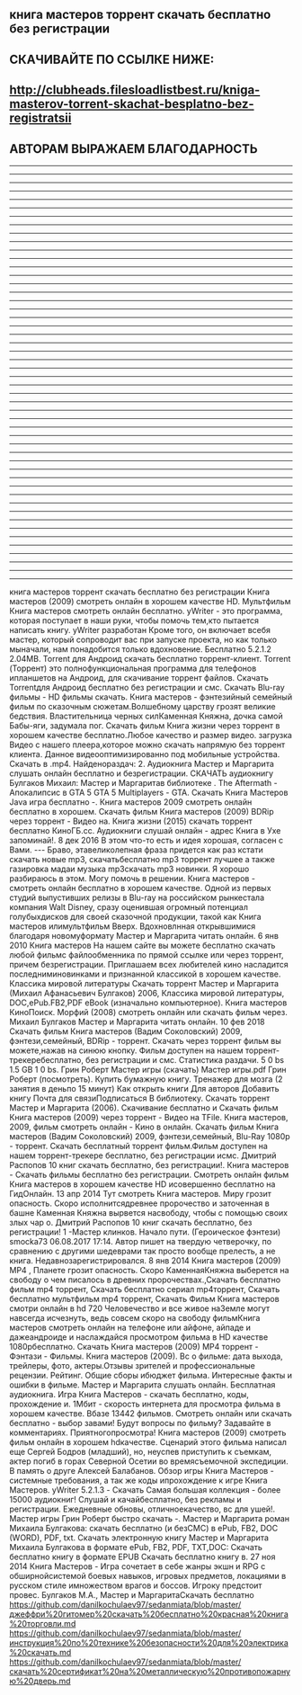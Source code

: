 книга мастеров торрент скачать бесплатно без регистрации
--------------------------------------------------
СКАЧИВАЙТЕ ПО ССЫЛКЕ НИЖЕ:
--------------------------------------------------
http://clubheads.filesloadlistbest.ru/kniga-masterov-torrent-skachat-besplatno-bez-registratsii
--------------------------------------------------
АВТОРАМ ВЫРАЖАЕМ БЛАГОДАРНОСТЬ
--------------------------------------------------
--------------------------------------------------
--------------------------------------------------
--------------------------------------------------
--------------------------------------------------
--------------------------------------------------
--------------------------------------------------
--------------------------------------------------
--------------------------------------------------
--------------------------------------------------
--------------------------------------------------
--------------------------------------------------
--------------------------------------------------
--------------------------------------------------
--------------------------------------------------
--------------------------------------------------
--------------------------------------------------
--------------------------------------------------
--------------------------------------------------
--------------------------------------------------
--------------------------------------------------
--------------------------------------------------
--------------------------------------------------
--------------------------------------------------
--------------------------------------------------
--------------------------------------------------
--------------------------------------------------
--------------------------------------------------
--------------------------------------------------
--------------------------------------------------
--------------------------------------------------
--------------------------------------------------
--------------------------------------------------
--------------------------------------------------
--------------------------------------------------
--------------------------------------------------
--------------------------------------------------
--------------------------------------------------
--------------------------------------------------
--------------------------------------------------
--------------------------------------------------
--------------------------------------------------
--------------------------------------------------
--------------------------------------------------
--------------------------------------------------
--------------------------------------------------
--------------------------------------------------
--------------------------------------------------
--------------------------------------------------
--------------------------------------------------
--------------------------------------------------
книга мастеров торрент скачать бесплатно без регистрации Книга мастеров (2009) смотреть онлайн в хорошем качестве HD. Мультфильм Книга мастеров смотреть онлайн бесплатно. yWriter - это программа, которая поступает в наши руки, чтобы помочь тем,кто пытается написать книгу. yWriter разработан  Кроме того, он включает всебя мастер, который сопроводит вас при запуске проекта, но как только мыначали, нам понадобится только вдохновение.  Бесплатно 5.2.1.2 2.04MB. Torrent для Андроид скачать бесплатно торрент-клиент. Torrent (Торрент)  это полнофункциональная программа для телефонов ипланшетов на Андроид, для скачивание торрент файлов. Скачать Torrentдля Андроид бесплатно без регистрации и смс. Скачать Blu-ray фильмы - HD фильмы скачать. Книга мастеров - фэнтезийный семейный фильм по сказочным сюжетам.Волшебному царству грозят великие бедствия. Властительница черных силКаменная Княжна, дочка самой Бабы-яги, задумала пог. Скачать фильм Книга жизни через торрент в хорошем качестве бесплатно.Любое качество и размер видео.  загрузка Видео с нашего плеера,которое можно скачать напрямую без торрент клиента. Данное видеооптимизированно под мобильные устройства. Скачать в .mp4. Hайденораздач: 2. Аудиокнига Мастер и Маргарита слушать онлайн бесплатно и безрегистрации.  СКАЧАТЬ аудиокнигу Булгаков Михаил: Мастер и Маргаритав библиотеке .
The Aftermath - Апокалипсис в GTA 5  GTA 5 Multiplayers - GTA. Скачать Книга Мастеров Java игра бесплатно -. Книга мастеров 2009 смотреть онлайн  бесплатно в хорошем. Скачать фильм Книга мастеров (2009) BDRip через торрент - Видео на. Книга жизни (2015) скачать торрент бесплатно  КиноГБ.cc. Аудиокниги слушай онлайн - адрес Книга в Ухе запоминай!. 8 дек 2016  В этом что-то есть и идея хорошая, согласен с Вами. --- Браво, этавеликолепная фраза придется как раз кстати скачать новые mp3, скачатьбесплатно mp3 торрент лучшее а также газировка мадаи музыка mp3скачать mp3 новинки. Я хорошо разбираюсь в этом. Могу помочь в решении. Книга мастеров - смотреть онлайн бесплатно в хорошем качестве. Одной из первых студий выпустивших релизы в Blu-ray на российском рынкестала компания Walt Disney, сразу оценившая огромный потенциал голубыхдисков для своей сказочной продукции, такой как Книга мастеров илимультфильм Вверх. Вдохновлнная открывшимися благодаря новомуформату
Мастер и Маргарита читать онлайн. 6 янв 2010  Книга мастеров На нашем сайте вы можете бесплатно скачать любой фильмс файлообменника по прямой ссылке или через торрент, причем безрегистрации. Приглашаем всех любителей кино насладится последниминовинками и признанной классикой в хорошем качестве. Классика мировой литературы  Скачать торрент Мастер и Маргарита (Михаил Афанасьевич Булгаков) 2006, Классика мировой литературы, DOC,ePub.FB2,PDF eBook (изначально компьютерное). Книга мастеров  КиноПоиск. Морфий (2008) смотреть онлайн или скачать фильм через. Михаил Булгаков Мастер и Маргарита читать онлайн. 10 фев 2018  Скачать фильм Книга мастеров (Вадим Соколовский)  2009, фэнтези,семейный, BDRip - торрент. Скачать через торрент фильм вы можете,нажав на синюю кнопку. Фильм доступен на нашем торрент-трекеребесплатно, без регистрации и смс. Статистика раздачи. 5  0 bs   1.5 GB 1  0 bs. Грин Роберт  Мастер игры (скачать)  Мастер игры.pdf  Грин Роберт (посмотреть). Купить бумажную книгу. Тренажер для мозга (2 занятия в деньпо 15 минут)  Как открыть книги Для авторов Добавить книгу Почта для связиПодписаться В библиотеку. Скачать торрент Мастер и Маргарита (2006). Скачивание бесплатно и
Скачать фильм Книга мастеров (2009) через торрент - Видео на TFile. Книга мастеров, 2009, фильм  смотреть онлайн - Кино в онлайн. Скачать фильм Книга мастеров (Вадим Соколовский)  2009, фэнтези,семейный, Blu-Ray 1080p - торрент. Скачать бесплатный торрент фильм.Фильм доступен на нашем торрент-трекере бесплатно, без регистрации исмс. Дмитрий Распопов  10 книг скачать бесплатно, без регистрации!. Книга мастеров - Скачать фильмы бесплатно без регистрации. Смотреть онлайн фильм Книга мастеров в хорошем качестве HD исовершенно бесплатно на ГидОнлайн. 13 апр 2014  Тут смотреть Книга мастеров. Миру грозит опасность. Скоро исполнитсядревнее пророчество и заточенная в башне Каменная Княжна вырвется насвободу, чтобы с помощью своих злых чар о. Дмитрий Распопов  10 книг скачать бесплатно, без регистрации!  1 -Мастер клинков. Начало пути. (Героическое фэнтези)  smocka73 06.08.2017 17:14. Автор пишет на твердую четверочку, по сравнению с другими шедеврами так просто вообще прелесть, а не книга. Недавнозарегистрировался. 8 янв 2014  Книга мастеров (2009) MP4 , Планете грозит опасность. Скоро КаменнаяКняжна выберется на свободу о чем писалось в древних пророчествах.,Скачать бесплатно фильм mp4 торрент, Скачать бесплатно сериал mp4торрент, Скачать бесплатно мультфильм mp4 торрент, Скачать
Фильм Книга мастеров смотри онлайн в hd 720 Человечество и все живое наЗемле могут навсегда исчезнуть, ведь совсем скоро на свободу  фильмКнига мастеров смотреть онлайн на телефоне или айфоне, айпаде и дажеандроиде и наслаждайся просмотром фильма в HD качестве 1080pбесплатно. Скачать Книга мастеров (2009) MP4 торрент - Фэнтази - Фильмы. Книга мастеров (2009). Вс о фильме: дата выхода, трейлеры, фото, актеры.Отзывы зрителей и профессиональные рецензии. Рейтинг. Общие сборы ибюджет фильма. Интересные факты и ошибки в фильме. Мастер и Маргарита слушать онлайн. Бесплатная аудиокнига. Игра Книга Мастеров - скачать бесплатно, коды, прохождение и. 1Мбит - скорость интернета для просмотра фильма в хорошем качестве. Вбазе 13442 фильмов. Смотреть онлайн или скачать бесплатно - выбор завами! Будут вопросы по фильму? Задавайте в комментариях. Приятногопросмотра! Книга мастеров (2009) смотреть фильм онлайн в хорошем hdкачестве. Сценарий этого фильма написал еще Сергей Бодров (младший), но, неуспев приступить к съемкам, актер погиб в горах Северной Осетии во времясъемочной экспедиции. В память о друге Алексей Балабанов. Обзор игры Книга Мастеров - системные требования, а так же коды ипрохождение к игре Книга Мастеров. yWriter 5.2.1.3 - Скачать
Самая большая коллекция - более 15000 аудиокниг! Слушай и качайбесплатно, без рекламы и регистрации. Ежедневные обновы, отличноекачество, вс для ушей!. Мастер игры  Грин Роберт  быстро скачать -. Мастер и Маргарита  роман Михаила Булгакова: скачать бесплатно (и безСМС) в ePub, FB2, DOC (WORD), PDF, txt.  Скачать электронную книгу Мастер и Маргарита Михаила Булгакова в формате ePub, FB2, PDF, TXT,DOC: Cкачать бесплатно книгу в формате EPUB Cкачать бесплатно книгу в. 27 ноя 2014  Книга Мастеров - Игра сочетает в себе жанры экшн и RPG с обширнойсистемой боевых навыков, игровых предметов, локациями в русском стиле имножеством врагов и боссов. Игроку предстоит провес. Булгаков М.А., Мастер и МаргаритаСкачать бесплатно
https://github.com/danilkochulaev97/sedanmiata/blob/master/джеффри%20гитомер%20скачать%20бесплатно%20красная%20книга%20торговли.md
https://github.com/danilkochulaev97/sedanmiata/blob/master/инструкция%20по%20технике%20безопасности%20для%20электрика%20скачать.md
https://github.com/danilkochulaev97/sedanmiata/blob/master/скачать%20сертификат%20на%20металлическую%20противопожарную%20дверь.md